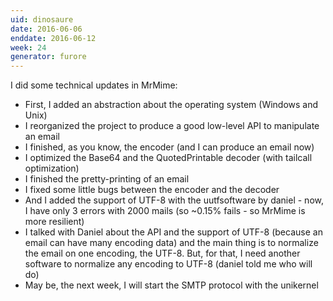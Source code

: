 ```yaml
---
uid: dinosaure
date: 2016-06-06
enddate: 2016-06-12
week: 24
generator: furore
---
```


I did some technical updates in MrMime:  
* First, I added an abstraction about the operating system (Windows and Unix)
* I reorganized the project to produce a good low-level API to manipulate an email
* I finished, as you know, the encoder (and I can produce an email now)
* I optimized the Base64 and the QuotedPrintable decoder (with tailcall optimization)
* I finished the pretty-printing of an email
* I fixed some little bugs between the encoder and the decoder
* And I added the support of UTF-8 with the uutfsoftware by daniel - now, I have only 3 errors with 2000 mails (so ~0.15% fails - so MrMime is more resilient)
* I talked with Daniel about the API and the support of UTF-8 (because an email can have many encoding data) and the main thing is to normalize the email on one encoding, the UTF-8. But, for that, I need another software to normalize any encoding to UTF-8 (daniel told me who will do)
* May be, the next week, I will start the SMTP protocol with the unikernel

